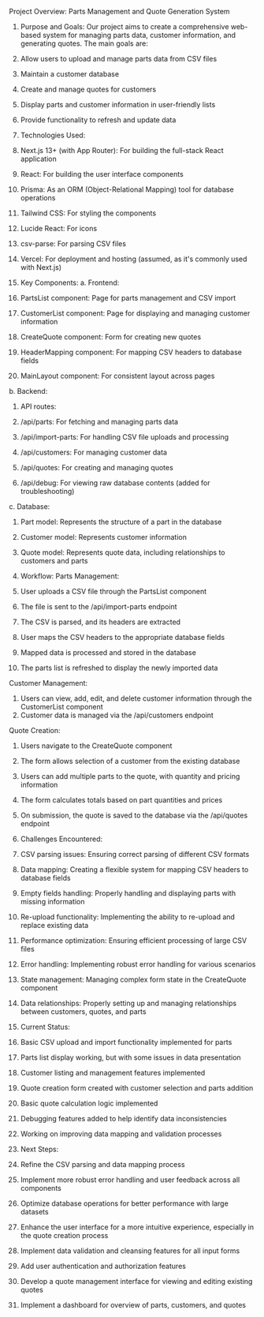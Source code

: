 Project Overview: Parts Management and Quote Generation System

1. Purpose and Goals:
Our project aims to create a comprehensive web-based system for managing parts data, customer information, and generating quotes. The main goals are:

1. Allow users to upload and manage parts data from CSV files
2. Maintain a customer database
3. Create and manage quotes for customers
4. Display parts and customer information in user-friendly lists
5. Provide functionality to refresh and update data



2. Technologies Used:

1. Next.js 13+ (with App Router): For building the full-stack React application
2. React: For building the user interface components
3. Prisma: As an ORM (Object-Relational Mapping) tool for database operations
4. Tailwind CSS: For styling the components
5. Lucide React: For icons
6. csv-parse: For parsing CSV files
7. Vercel: For deployment and hosting (assumed, as it's commonly used with Next.js)



3. Key Components:
a. Frontend:

1. PartsList component: Page for parts management and CSV import
2. CustomerList component: Page for displaying and managing customer information
3. CreateQuote component: Form for creating new quotes
4. HeaderMapping component: For mapping CSV headers to database fields
5. MainLayout component: For consistent layout across pages


b. Backend:

1. API routes:

1. /api/parts: For fetching and managing parts data
2. /api/import-parts: For handling CSV file uploads and processing
3. /api/customers: For managing customer data
4. /api/quotes: For creating and managing quotes
5. /api/debug: For viewing raw database contents (added for troubleshooting)





c. Database:

1. Part model: Represents the structure of a part in the database
2. Customer model: Represents customer information
3. Quote model: Represents quote data, including relationships to customers and parts



4. Workflow:
Parts Management:

1. User uploads a CSV file through the PartsList component
2. The file is sent to the /api/import-parts endpoint
3. The CSV is parsed, and its headers are extracted
4. User maps the CSV headers to the appropriate database fields
5. Mapped data is processed and stored in the database
6. The parts list is refreshed to display the newly imported data


Customer Management:

1. Users can view, add, edit, and delete customer information through the CustomerList component
2. Customer data is managed via the /api/customers endpoint


Quote Creation:

1. Users navigate to the CreateQuote component
2. The form allows selection of a customer from the existing database
3. Users can add multiple parts to the quote, with quantity and pricing information
4. The form calculates totals based on part quantities and prices
5. On submission, the quote is saved to the database via the /api/quotes endpoint



5. Challenges Encountered:

1. CSV parsing issues: Ensuring correct parsing of different CSV formats
2. Data mapping: Creating a flexible system for mapping CSV headers to database fields
3. Empty fields handling: Properly handling and displaying parts with missing information
4. Re-upload functionality: Implementing the ability to re-upload and replace existing data
5. Performance optimization: Ensuring efficient processing of large CSV files
6. Error handling: Implementing robust error handling for various scenarios
7. State management: Managing complex form state in the CreateQuote component
8. Data relationships: Properly setting up and managing relationships between customers, quotes, and parts



6. Current Status:

1. Basic CSV upload and import functionality implemented for parts
2. Parts list display working, but with some issues in data presentation
3. Customer listing and management features implemented
4. Quote creation form created with customer selection and parts addition
5. Basic quote calculation logic implemented
6. Debugging features added to help identify data inconsistencies
7. Working on improving data mapping and validation processes



7. Next Steps:

1. Refine the CSV parsing and data mapping process
2. Implement more robust error handling and user feedback across all components
3. Optimize database operations for better performance with large datasets
4. Enhance the user interface for a more intuitive experience, especially in the quote creation process
5. Implement data validation and cleansing features for all input forms
6. Add user authentication and authorization features
7. Develop a quote management interface for viewing and editing existing quotes
8. Implement a dashboard for overview of parts, customers, and quotes